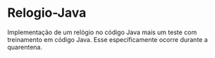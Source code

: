 # Relogio-Java
Implementação de um relógio no código Java mais um teste com treinamento em código Java. Esse específicamente ocorre durante a quarentena.
